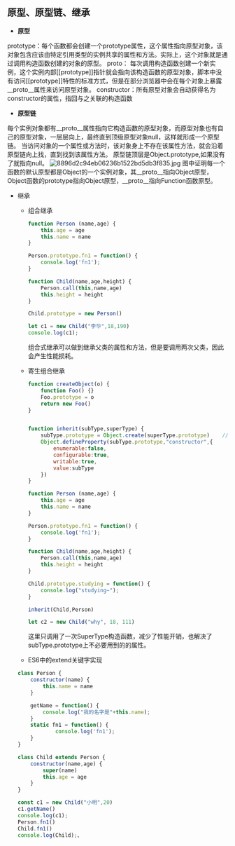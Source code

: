 ## 原型、原型链、继承

- **原型**

prototype：每个函数都会创建一个prototype属性，这个属性指向原型对象，该对象包含应该由特定引用类型的实例共享的属性和方法。实际上，这个对象就是通过调用构造函数创建的对象的原型。
proto： 每次调用构造函数创建一个新实例，这个实例内部[[prototype]]指针就会指向该构造函数的原型对象，脚本中没有访问[[prototype]]特性的标准方式，但是在部分浏览器中会在每个对象上暴露__proto__属性来访问原型对象。
constructor：所有原型对象会自动获得名为constructor的属性，指回与之关联的构造函数

- **原型链**

每个实例对象都有__proto__属性指向它构造函数的原型对象，而原型对象也有自己的原型对象，一层层向上，最终直到顶级原型对象null，这样就形成一个原型链。
当访问对象的一个属性或方法时，该对象身上不存在该属性方法，就会沿着原型链向上找，直到找到该属性方法。
原型链顶层是Object.prototype,如果没有了就指向null。
![8896d2c94eb06236b1522bd5db3f835.jpg](https://cdn.nlark.com/yuque/0/2023/jpeg/38776445/1693925522090-b58a5c60-e1cb-4d05-a9df-8f0fec150356.jpeg#averageHue=%23f9f9f6&clientId=uc79508fb-7a8c-4&from=paste&height=896&id=ua3cd3740&originHeight=1344&originWidth=1080&originalType=binary&ratio=1.5&rotation=0&showTitle=false&size=323440&status=done&style=none&taskId=ua08d2467-4ed4-4c88-90ac-f21517e10b7&title=&width=720)
图中证明每一个函数的默认原型都是Object的一个实例对象，其__proto__指向Object原型，Object函数的prototype指向Object原型，__proto__指向Function函数原型。

- 继承

  - 组合继承

    ```javascript
    function Person (name,age) {
        this.age = age
        this.name = name
    }
    
    Person.prototype.fn1 = function() {
        console.log('fn1');
    }
    
    function Child(name,age,height) {
        Person.call(this,name,age)
        this.height = height
    }
    
    Child.prototype = new Person()
    
    let c1 = new Child("李华",18,190)
    console.log(c1);
    ```

    组合式继承可以做到继承父类的属性和方法，但是要调用两次父类，因此会产生性能损耗。

  - 寄生组合继承

    ```javascript
    function createObject(o) {
        function Foo() {}
        Foo.prototype = o
        return new Foo()
    }
    
    
    function inherit(subType,superType) {
        subType.prototype = Object.create(superType.prototype)    //也可以使用createObject()
        Object.defineProperty(subType.prototype,"constructor",{
            enumerable:false,
            configurable:true,
            writable:true,
            value:subType
        })
    }
    
    function Person (name,age) {
        this.age = age
        this.name = name
    }
    
    Person.prototype.fn1 = function() {
        console.log('fn1');
    }
    
    function Child(name,age,height) {
        Person.call(this,name,age)
        this.height = height
    }
    
    Child.prototype.studying = function() {
        console.log("studying~");
    }
    
    inherit(Child,Person)
    
    let c2 = new Child("why", 18, 111)
    
    ```

    这里只调用了一次SuperType构造函数，减少了性能开销，也解决了subType.prototype上不必要用到的的属性。

  - ES6中的extend关键字实现

  ```javascript
  class Person {
      constructor(name) {
          this.name = name
      }
  
      getName = function() {
          console.log("我的名字是"+this.name);
      }
      static fn1 = function() {
              console.log('fn1');
      }
  }
  
  class Child extends Person {
      constructor(name,age) {
          super(name)
          this.age = age
      }
  }
  
  const c1 = new Child("小明",20)
  c1.getName()
  console.log(c1);
  Person.fn1()
  Child.fn1()
  console.log(Child);、
  ```





